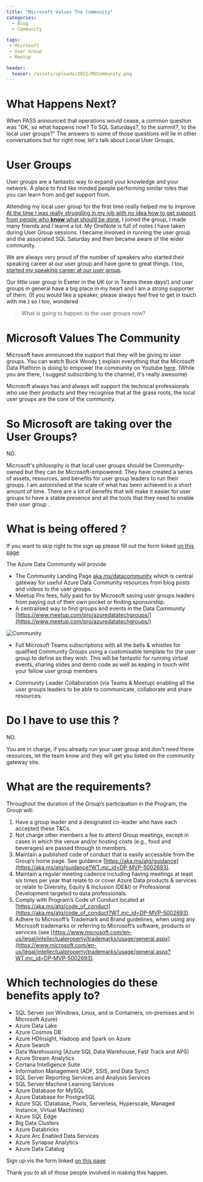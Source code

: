 ```yaml
---
title: "Microsoft Values The Community"
categories:
  - Blog
  - Community

tags:
 - Microsoft
 - User Group
 - Meetup

header:
  teaser: /assets/uploads/2021/MSCommunity.png
---
```


# What Happens Next?

When PASS announced that operations would cease, a common question was "OK, so what happens now? To SQL Saturdays?, to the summit?, to the local user groups?" The answers to some of those questions will lie in other conversations but for right now, let's talk about Local User Groups.

# User Groups

User groups are a fantastic way to expand your knowledge and your network. A place to find like minded people performing similar roles that you can learn from and get support from. 

Attending my local user group for the first time really helped me to improve. [At the time I was really struggling in my job with no idea how to get support from people who __know__ what should be done.](https://blog.robsewell.com/blog/you-have-to-start-somewhere/) I joined the group, I made many friends and I learnt a lot. My OneNote is full of notes I have taken during User Group sessions. I became involved in running the user group and the associated SQL Saturday and then became aware of the wider community. 

We are always very proud of the number of speakers who started their speaking career at our user group and have gone to great things. I too, [started my speaking career at our user group](https://blog.robsewell.com/blog/lessons-learnt-from-my-first-talk-at-sql-southwest/).

Our little user group in Exeter in the UK (or in Teams these days!) and user groups in general have a big place in my heart and I am a strong supporter of them. (If you would like a speaker, please always feel free to get in touch with me.) so I too, wondered 

> What is going to happen to the user groups now?  
  
# Microsoft Values The Community

Microsoft have announced the support that they will be giving to user groups. You can watch Buck Woody [t](https://twitter.com/BuckWoodyMSFT) explain everything that the Microsoft Data Platform is doing to empower the community on Youtube [here](https://youtu.be/obFlSwpIihc). (While you are there, I suggest subscribing to the channel, it's really awesome) 

Microsoft always has and always will support the technical professionals who use their products and they recognise that at the grass roots, the local user groups are the core of the community. 

# So Microsoft are taking over the User Groups?

NO.

Microsoft's philosophy is that local user groups should be Community-owned but they can be Microsoft-empowered. They have created a series of assets, resources, and benefits for user group leaders to run their groups. I am astonished at the scale of what has been achieved in a short amount of time. There are a lot of benefits that will make it easier for user groups to have a stable presence and all the tools that they need to enable their user group .

# What is being offered ?

If you want to skip right to the sign up please fill out the form linked [on this page](https://cloudblogs.microsoft.com/sqlserver/2020/12/22/resources-for-the-sql-server-and-azure-data-community?WT.mc_id=DP-MVP-5002693)

The Azure Data Community will provide

- The Community Landing Page [aka.ms/datacommunity](aka.ms/datacommunity?WT.mc_id=DP-MVP-5002693) which is central gateway for useful Azure Data Community resources from blog posts and videos to the user groups.
- Meetup Pro fees, fully paid for by Microsoft saving user groups leaders from paying out of their own pocket or finding sponsorship.
- A centralised way to find groups and events in the Data Community [https://www.meetup.com/pro/azuredatatechgroups/](https://www.meetup.com/pro/azuredatatechgroups/)

![Community](https://blog.robsewell.com//assets/uploads/2021/datacommunity.png)

- Full Microsoft Teams subscriptions with all the bells & whistles for qualified Community Groups using a customisable template for the user group to define as they wish. This will be fantastic for running virtual events, sharing slides and demo code as well as keping in touch wiht your fellow user group members

- Community Leader Collaboration (via Teams & Meetup) enabling all the user groups leaders to be able to communicate, collaborate and share resources.

# Do I have to use this ?

NO.

You are in charge, if you already run your user group and don't need these resources, let the team know and they will get you listed on the community gateway site.

# What are the requirements?

Throughout the duration of the Group’s participation in the Program, the Group will: 
1.	Have a group leader and a designated co-leader who have each accepted these T&Cs.
2.	Not charge other members a fee to attend Group meetings, except in cases in which the venue and/or hosting costs (e.g., food and beverages) are passed through to members. 
3.	Maintain a published code of conduct that is easily accessible from the Group’s home page. See guidance [https://aka.ms/atg/guidance](https://aka.ms/atg/guidance?WT.mc_id=DP-MVP-5002693). 
4.	Maintain a regular meeting cadence including having meetings at least six times per year that relate to or cover Azure Data products & services or relate to Diversity, Equity & Inclusion (DE&I) or Professional Development targeted to data professionals.  
5.	Comply with Program’s Code of Conduct located at [https://aka.ms/atg/code_of_conduct](https://aka.ms/atg/code_of_conduct?WT.mc_id=DP-MVP-5002693). 
6.	Adhere to Microsoft’s Trademark and Brand guidelines, when using any Microsoft trademarks or referring to Microsoft’s software, products or services (see [https://www.microsoft.com/en-us/legal/intellectualproperty/trademarks/usage/general.aspx](https://www.microsoft.com/en-us/legal/intellectualproperty/trademarks/usage/general.aspx?WT.mc_id=DP-MVP-5002693).

# Which technologies do these benefits apply to?

- SQL Server (on Windows, Linux, and in Containers, on-premises and in Microsoft Azure)
- Azure Data Lake    
- Azure Cosmos DB
- Azure HDInsight, Hadoop and Spark on Azure
- Azure Search
- Data Warehousing (Azure SQL Data Warehouse, Fast Track and APS)
- Azure Stream Analytics
- Cortana Intelligence Suite
- Information Management (ADF, SSIS, and Data Sync)
- SQL Server Reporting Services and Analysis Services
- SQL Server Machine Learning Services
- Azure Database for MySQL
- Azure Database for PostgreSQL
- Azure SQL (Database, Pools, Serverless, Hyperscale, Managed Instance, Virtual Machines)
- Azure SQL Edge
- Big Data Clusters
- Azure Databricks
- Azure Arc Enabled Data Services
- Azure Synapse Analytics
- Azure Data Catalog

Sign up vis the form linked [on this page](https://cloudblogs.microsoft.com/sqlserver/2020/12/22/resources-for-the-sql-server-and-azure-data-community?WT.mc_id=DP-MVP-5002693)

Thank you to all of those people involved in making this happen.
